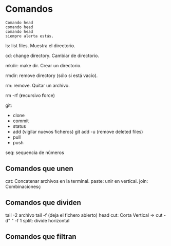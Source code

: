 # Comandos

```
Comando head
comando head
comando head
siempre alerta estás.
```

ls: list files. Muestra el directorio.

cd: change directory. Cambiar de directorio.

mkdir: make dir. Crear un directorio.

rmdir: remove directory (sólo si está vacío).

rm: remove. Quitar un archivo.

rm -rf (**r**ecursivo **f**orce)




git: 

- clone 
- commit 
- status 
- add (vigilar nuevos ficheros)
  git add -u (remove deleted files)
- pull
- push

seq: sequencia de números

## Comandos que unen

cat: Concatenar archivos en la terminal.
paste: unir en vertical.
join: Combinacionesç

## Comandos que dividen
tail -2 archivo
tail -f (deja el fichero abierto)
head
cut: Corta Vertical => cut -d" " -f 1
split: divide horizontal

## Comandos que filtran
